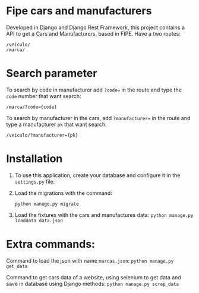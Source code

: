 # Fipe cars and manufacturers



Developed in Django and Django Rest Framework, this project contains a API to get a Cars and Manufacturers, based in FIPE. Have a two routes:

    /veiculo/    
    /marca/    

# Search parameter

To search by code in manufacturer add `?code=` in the route and type the `code` number that want search:

    /marca/?code={code}

To search by manufacturer in the cars, add  `?manufacturer=` in the route and type a manufacturer `pk` that want search:

    /veiculo/?manufacturer={pk}

# Installation
1.  To use this application, create your database and configure it in the `settings.py`  file.

2.  Load the migrations with the command:

    ```python manage.py migrate```

3.  Load the fixtures with the cars and manufactures data:
```python manage.py loaddata data.json```

# Extra commands:

Command to load the json with name `marcas.json`:
```python manage.py get_data```

    
Command to get cars data of a website, using selenium to get data and save in database using Django methods:
```python manage.py scrap_data```
